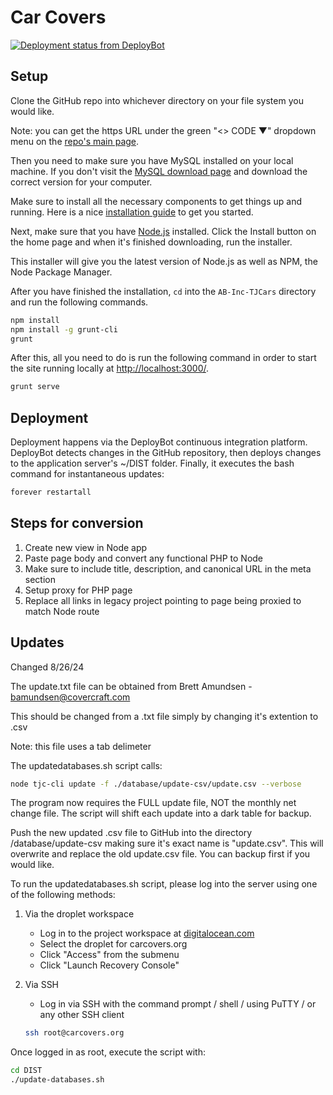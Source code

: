 # Car Covers

[![Deployment status from DeployBot](https://ameri-brand-inc.deploybot.com/badge/66802253860797/214652.svg)](https://deploybot.com)

## Setup

Clone the GitHub repo into whichever directory on your file system you would like.

Note: you can get the https URL under the green "<> CODE ▼" dropdown menu on the [repo's main page](https://github.com/ameribrandinc/AB-Inc-TJCars).

Then you need to make sure you have MySQL installed on your local machine. If you don't visit the [MySQL download page](http://dev.mysql.com/downloads/mysql) and download the correct version for your computer.

Make sure to install all the necessary components to get things up and running. Here is a nice [installation guide](http://www.macminivault.com/mysql-mountain-lion/) to get you started.

Next, make sure that you have [Node.js](http://nodejs.org/) installed. Click the Install button on the home page and when it's finished downloading, run the installer.

This installer will give you the latest version of Node.js as well as NPM, the Node Package Manager.

After you have finished the installation, `cd` into the `AB-Inc-TJCars` directory and run the following commands.

```bash
npm install
npm install -g grunt-cli
grunt
```

After this, all you need to do is run the following command in order to start the site running locally at [http://localhost:3000/](http://localhost:3000/).

```bash
grunt serve
```

## Deployment

Deployment happens via the DeployBot continuous integration platform. DeployBot detects changes in the GitHub repository, then deploys changes to the application server's ~/DIST folder. Finally, it executes the bash command for instantaneous updates:
```bash
forever restartall
```

## Steps for conversion

1. Create new view in Node app
2. Paste page body and convert any functional PHP to Node
3. Make sure to include title, description, and canonical URL in the meta section
4. Setup proxy for PHP page
5. Replace all links in legacy project pointing to page being proxied to match Node route

## Updates
Changed 8/26/24

The update.txt file can be obtained from Brett Amundsen - bamundsen@covercraft.com

This should be changed from a .txt file simply by changing it's extention to .csv

Note: this file uses a tab delimeter

The updatedatabases.sh script calls:
```bash
node tjc-cli update -f ./database/update-csv/update.csv --verbose
```

The program now requires the FULL update file, NOT the monthly net change file. The script will shift each update into a dark table for backup.

Push the new updated .csv file to GitHub into the directory /database/update-csv making sure it's exact name is "update.csv". This will overwrite and replace the old update.csv file. You can backup first if you would like.

To run the updatedatabases.sh script, please log into the server using one of the following methods:

1. Via the droplet workspace

    * Log in to the project workspace at [digitalocean.com](https://cloud.digitalocean.com/login)
    * Select the droplet for carcovers.org
    * Click "Access" from the submenu
    * Click "Launch Recovery Console"

2. Via SSH

    * Log in via SSH with the command prompt / shell / using PuTTY / or any other SSH client
    ```bash
    ssh root@carcovers.org
    ```

Once logged in as root, execute the script with:
```bash
cd DIST
./update-databases.sh
```